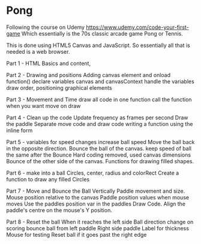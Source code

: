 # Pong

Following the course on Udemy https://www.udemy.com/code-your-first-game
Which essentially is the 70s classic arcade game Pong or Tennis.


This is done using HTML5 Canvas and JavaScript.
So essentially all that is needed is a web browser.

Part 1 - HTML Basics and content,

Part 2 - Drawing and positions
          Adding canvas element and onload function()
          declare variables canvas and canvasContext
          handle the variables
          draw order, positioning graphical elements

Part 3 - Movement and Time
          draw all code in one function
          call the function when you want
          move on draw

Part 4 - Clean up the code
          Update frequency as frames per second
          Draw the paddle
          Separate move code and draw code
          writing a function using the inline form

Part 5 - variables for speed changes
          increase ball speed
          Move the ball back in the opposite direction.
          Bounce the ball of the canvas.
          keep speed of ball the same after the Bounce
          Hard coding removed, used canvas dimensions
          Bounce of the other side of the canvas.
          Functions for drawing filled shapes.

Part 6 - make into a ball
          Circles, center, radius and colorRect
          Create a function to draw any filled Circles

Part 7 - Move and Bounce the Ball Vertically
         Paddle movement and size.
         Mouse position relative to the canvas
         Paddle position values when mouse moves
         Use the paddles position var in the paddles Draw Code.
         Align the paddle's centre on the mouse's Y position.

Part 8 - Reset the ball
        When it reaches the left side
        Ball direction change on scoring
        bounce ball from left paddle
        Right side paddle
        Label for thickness
        Mouse for testing
        Reset ball if it goes past the right edge
